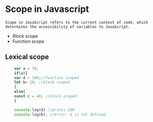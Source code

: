 # Scope in Javascript

    Scope in JavaScript refers to the current context of code, which determines the accessibility of variables to JavaScript.


- Block scope
- Function scope

## Lexical scope

```Javascript
    var a = 10;
    if(a){
    var d = 100;//function scoped
    let b= 20; //block scoped
    }
    else{
    const c = 40; //block scoped
    }

    console.log(d) //prints 100
    console.log(b); //error: b is not defined
```